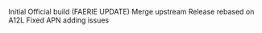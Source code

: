 Initial Official build (FAERIE UPDATE)
Merge upstream
Release rebased on A12L
Fixed APN adding issues
